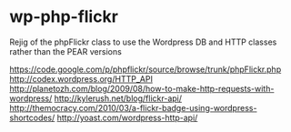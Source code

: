 wp-php-flickr
=============

Rejig of the phpFlickr class to use the Wordpress DB and HTTP classes rather than the PEAR versions

https://code.google.com/p/phpflickr/source/browse/trunk/phpFlickr.php
http://codex.wordpress.org/HTTP_API
http://planetozh.com/blog/2009/08/how-to-make-http-requests-with-wordpress/
http://kylerush.net/blog/flickr-api/
http://themocracy.com/2010/03/a-flickr-badge-using-wordpress-shortcodes/
http://yoast.com/wordpress-http-api/
